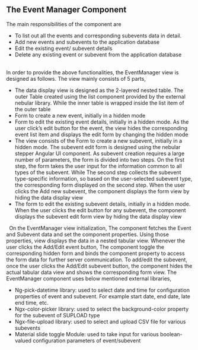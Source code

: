 ## The Event Manager Component


The main responsibilities of the component are
- To list out all the events and corresponding subevents data in detail.  
- Add new events and subevents to the application database
- Edit the existing event/ subevent details
- Delete any existing event or subevent from the application database  
&nbsp;

In order to provide the above functionalities, the EventManager view is designed as follows. The view mainly consists of 5 parts,
- The data display view is designed as the 2-layered nested table. The outer Table created         using the list component provided by the external nebular library. While the inner table is      wrapped inside the list item of the outer table
- Form to create a new event, initially in a hidden mode
- Form to edit the existing event details, initially in a hidden mode. As the user click’s 
   edit button for the event, the view hides the corresponding event list item and displays the edit form by changing the hidden mode
- The view consists of the Form to create a new subevent, initially in a hidden mode. The
   subevent edit form is designed using the nebular stepper Angular UI component. As subevent
   creation requires a large number of parameters, the form is divided into two steps. On the first step, the form takes the user input for the information common to all types of the subevent. While The second step collects the subevent type-specific information, so based on the user-selected subevent type, the corresponding form displayed on the second step. When the user clicks the Add new subevent, the component displays the form view by hiding the data display view
- The form to edit the existing subevent details, initially in a hidden mode. When the user
   clicks the edit button for any subevent,  the component displays the subevent edit form view by hiding the data display view

&nbsp;
On the EventManager view initialization, The component fetches the Event and Subevent data and set the component properties. Using those properties, view displays the data in a nested tabular view. Whenever the user clicks the Add/Edit event button, The component toggle the corresponding hidden form and binds the component property to access the form data for further server communication. To add/edit the subevent, once the user clicks the Add/Edit subevent button, the component hides the actual tabular data view and shows the corresponding form view. The EventManager component uses below mentioned external libraries,

- Ng-pick-datetime library: used to select date and time for configuration properties of event     and subevent. For example start date, end date, late end time, etc.
- Ngx-color-picker library: used to select the background-color property for the subevent of       SUPLOAD type
- Ngx-file-upload library: used to select and upload CSV file for various subevents
- Material slide toggle Module: used to take input for various boolean-valued configuration        parameters of event/subevent
